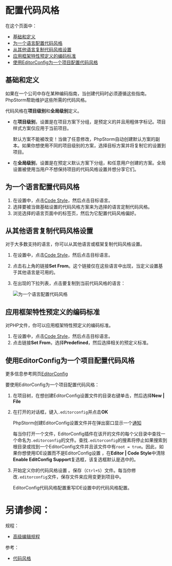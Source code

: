 # 配置代码风格


在这个页面中：

* [基础和定义](#基础和定义)
* [为一个语言配置代码风格](#为一个语言配置代码风格)
* [从其他语言复制代码风格设置](#从其他语言复制代码风格设置)
* [应用框架特性预定义的编码标准](#应用框架特性预定义的编码标准)
* [使用EditorConfig为一个项目配置代码风格](#使用EditorConfig为一个项目配置代码风格)


## <span id='基础和定义'>基础和定义</span>

如果在一个公司中存在某种编码指南，当创建代码时必须遵循这些指南。PhpStorm帮助维护这些所需的代码风格。

代码风格在**项目级别**和**全局级别**定义。

* 在**项目级别**，设置是在项目方案下分组，是预定义的并且用粗体字标记。项目样式方案仅应用于当前项目。
    
    默认方案不能被改变！当做了任意修改，PhpStorm自动创建默认方案的副本。如果你想使用不同的项目级别的方案，选择目标方案并将复制它的设置到项目。

* 在**全局级别**，设置是在预定义默认方案下分组，和任意用户创建的方案。全局设置被使用当用户不想保持项目的代码风格设置并想分享它们。


## <span id='为一个语言配置代码风格'>为一个语言配置代码风格</span>

1. 在设置中，点击[Code Style](/参考/设置参数对话框/编辑器/代码风格/README.md)，然后点击目标语言。
2. 选择要被当做基础设置的代码风格方案来为选择的语言定制代码风格。
3. 浏览选择的语言页面中的标签页，然后为它配置代码风格偏好。


## <span id='从其他语言复制代码风格设置'>从其他语言复制代码风格设置</span>

对于大多数支持的语言，你可以从其他语言或框架复制代码风格设置。

1. 在设置中，点击[Code Style](/参考/设置参数对话框/编辑器/代码风格/README.md)，然后点击目标语言。
2. 点击右上角的链接**Set From**。这个链接仅在这些语言中出现，当定义设置基于其他语言是可用的。
3. 在出现的下拉列表，点击要复制到当前代码风格的语言：

    ![为一个语言配置代码风格](http://image.jellychen.cn/uploads/2016/11/copyCodeStyle.png)


## <span id='应用框架特性预定义的编码标准'>应用框架特性预定义的编码标准</span>

对PHP文件，你可以应用框架特性预定义的编码标准。

1. 在设置中，点击[Code Style](/参考/设置参数对话框/编辑器/代码风格/README.md)，然后点击目标语言。
2. 点击链接**Set From**，选择**Predefined**，然后选择相关的预定义标准。


## <span id='使用EditorConfig为一个项目配置代码风格'>使用EditorConfig为一个项目配置代码风格</span>

更多信息参考网页[EditorConfig](http://editorconfig.org/)

要使用EditorConfig为一个项目配置代码风格：

1. 在项目树，在想创建EditorConfig设置文件的目录右键单击，然后选择**New | File**
2. 在打开的对话框，键入`.editorconfig`并点击**OK**
    
    PhpStorm创建EditorConfig设置文件并在弹出窗口显示一个[通知](/参考/设置参数对话框/外观行为/通知.md)
    
    每当你打开一个文件，EditorConfig插件在该开的文件的每个父目录中查找一个命名为`.editorconfig`的文件。查找`.editorconfig`的搜素将停止如果搜索到根目录或找到一个EditorConfig文件并且该文件中有`root = true`。因此，如果你想使用IDE设置而不是EditorConfig设置 ，在**Editor | Code Style**中清除**Enable EditConfig Support**复选框，该复选框默认是选中的。
    
3. 开始定义你的代码风格设置 。保存（`Ctrl+S`）文件。每当你修改`.editorconfig`文件，保存文件来应用变更到项目中。
    
    EditorConfig代码风格配置重写IDE设置中的代码风格配置。



# 另请参阅：

规程：

* [高级编辑规程](/如何使用/常规指南/PhpStorm编辑器/高级编辑规程/README.md)

参考：

* [代码风格](/参考/设置参数对话框/编辑器/代码风格/README.md)